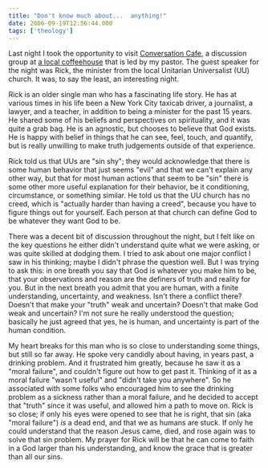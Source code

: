 ```yaml
---
title: "Don't know much about...  anything!"
date: 2006-09-19T12:56:44.000
tags: ['theology']
---
```


Last night I took the opportunity to visit [Conversation Cafe](http://cafe.recminusa.org), a discussion group at [a local coffeehouse](http://www.brewedawakeningscr.com) that is led by my pastor. The guest speaker for the night was Rick, the minister from the local Unitarian Universalist (UU) church. It was, to say the least, an interesting night.

Rick is an older single man who has a fascinating life story. He has at various times in his life been a New York City taxicab driver, a journalist, a lawyer, and a teacher, in addition to being a minister for the past 15 years. He shared some of his beliefs and perspectives on spirituality, and it was quite a grab bag. He is an agnostic, but chooses to believe that God exists. He is happy with belief in things that he can see, feel, touch, and quantify, but is really unwilling to make truth judgements outside of that experience.

Rick told us that UUs are "sin shy"; they would acknowledge that there is some human behavior that just seems "evil" and that we can't explain any other way, but that for most human actions that seem to be "sin" there is some other more useful explanation for their behavior, be it conditioning, circumstance, or something similar. He told us that the UU church has no creed, which is "actually harder than having a creed", because you have to figure things out for yourself. Each person at that church can define God to be whatever they want God to be.

There was a decent bit of discussion throughout the night, but I felt like on the key questions he either didn't understand quite what we were asking, or was quite skilled at dodging them. I tried to ask about one major conflict I saw in his thinking; maybe I didn't phrase the question well. But I was trying to ask this: in one breath you say that God is whatever you make him to be, that your observations and reason are the definers of truth and reality for you. But in the next breath you admit that you are human, with a finite understanding, uncertainty, and weakness. Isn't there a conflict there? Doesn't that make your "truth" weak and uncertain? Doesn't that make God weak and uncertain? I'm not sure he really understood the question; basically he just agreed that yes, he is human, and uncertainty is part of the human condition.

My heart breaks for this man who is so close to understanding some things, but still so far away. He spoke very candidly about having, in years past, a drinking problem. And it frustrated him greatly, because he saw it as a "moral failure", and couldn't figure out how to get past it. Thinking of it as a moral failure "wasn't useful" and "didn't take you anywhere". So he associated with some folks who encouraged him to see the drinking problem as a sickness rather than a moral failure, and he decided to accept that "truth" since it was useful, and allowed him a path to move on. Rick is so close; if only his eyes were opened to see that he is right, that sin (aka "moral failure") _is_ a dead end, and that we as humans are stuck. If only he could understand that the reason Jesus came, died, and rose again was to solve that sin problem. My prayer for Rick will be that he can come to faith in a God larger than his understanding, and know the grace that is greater than all our sins.
